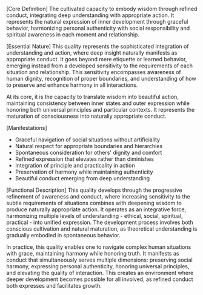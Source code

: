 [Core Definition]
The cultivated capacity to embody wisdom through refined conduct, integrating deep understanding with appropriate action. It represents the natural expression of inner development through graceful behavior, harmonizing personal authenticity with social responsibility and spiritual awareness in each moment and relationship.

[Essential Nature]
This quality represents the sophisticated integration of understanding and action, where deep insight naturally manifests as appropriate conduct. It goes beyond mere etiquette or learned behavior, emerging instead from a developed sensitivity to the requirements of each situation and relationship. This sensitivity encompasses awareness of human dignity, recognition of proper boundaries, and understanding of how to preserve and enhance harmony in all interactions.

At its core, it is the capacity to translate wisdom into beautiful action, maintaining consistency between inner states and outer expression while honoring both universal principles and particular contexts. It represents the maturation of consciousness into naturally appropriate conduct.

[Manifestations]
- Graceful navigation of social situations without artificiality
- Natural respect for appropriate boundaries and hierarchies
- Spontaneous consideration for others' dignity and comfort
- Refined expression that elevates rather than diminishes
- Integration of principle and practicality in action
- Preservation of harmony while maintaining authenticity
- Beautiful conduct emerging from deep understanding

[Functional Description]
This quality develops through the progressive refinement of awareness and conduct, where increasing sensitivity to the subtle requirements of situations combines with deepening wisdom to produce naturally appropriate action. It operates as an integrative force, harmonizing multiple levels of understanding - ethical, social, spiritual, practical - into unified expression. The development process involves both conscious cultivation and natural maturation, as theoretical understanding is gradually embodied in spontaneous behavior.

In practice, this quality enables one to navigate complex human situations with grace, maintaining harmony while honoring truth. It manifests as conduct that simultaneously serves multiple dimensions: preserving social harmony, expressing personal authenticity, honoring universal principles, and elevating the quality of interaction. This creates an environment where deeper development becomes possible for all involved, as refined conduct both expresses and facilitates growth.